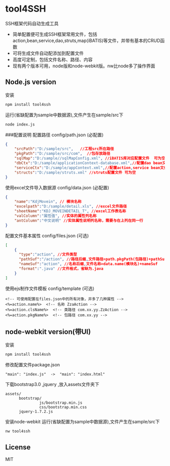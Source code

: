 tool4SSH
========

SSH框架代码自动生成工具

 - 简单配置便可生成SSH框架常用文件，包括action,bean,service,dao,struts,map(iBATIS)等文件，并带有基本的CRUD函数
 - 可将生成文件自动配添加到配置文件
 - 高度可定制，包括文件名称、路径、内容
 - 现有两个版本可用，node版和node-webkit版。nw比node多了操作界面

Node.js version
--------
安装
```sh
npm install tool4ssh
```
运行(省缺配置为sample中数据源),文件产生在sample/src下
```sh
node index.js
```
###配置说明
 配置路径 config/path.json (必配置)
```json
{
    "srcPath":"D:/sample/src",   //工程src所在路径
    "pkgPath":"D:/sample/src/com",  //包存放路径
	"sqlMap":"D:/sample//sqlMapConfig.xml", //iBATIS库对应配置文件  可为空
	"dbCtx":"D:/sample/applicationContext-database.xml",//配置dao bean文件 可为空
	"serviceCtx":"D:/sample/appContext.xml",//配置action,service bean文件 可为空
	"structs":"D:/sample/struts.xml" //struts配置文件 可为空
}
```
使用excel文件导入数据源 config/data.json (必配置)
```json
{
    "name":"KdjMovein", // 模块名称
    "excelpath":"D:/sample/detail.xls", //excel文件路径 
    "sheetName":"KDJ_MOVEINDETAIL_T", //excel工作表名称
    "valColumn":"属性值", //实体的属性列名称 
	"antColumn":"中文说明" //实体属性说明列名称，需要与在上列在同一行
}
```
配置文件基本属性 config/files.json (可选)
```json
[
    {
      "type":"action", //文件类型
      "pathSuf":"/action", //路径后缀,文件路径=path.pkgPath(包路径)+pathSuf
      "nameSuf":"action", //名称后缀,文件名称=data.name(模块名)+nameSuf
      "format":".java" //文件格式，省缺为.java
    }
]
```
使用ejs制作文件模板 config/template (可选)
```text
<!-- 可使用配置在files.json中的所有对象，并多了几种属性 -->
<%=action.name%>  <!-- 名称 ZzaAction -->
<%=action.clsName%>  <!-- 类路径 com.xx.yy.ZzAction -->
<%=action.pkgName%>  <!-- 包路径 com.xx.yy -->
```
node-webkit version(带UI)
-----------
安装
```sh
npm install tool4ssh
```
修改配置文件package.json
```
"main": "index.js"  ->  "main": "index.html"
```
下载bootstrap3.0 ,jquery ,放入assets文件夹下
```
assets/
      bootstrap/
               js/bootstrap.min.js
               css/bootstrap.min.css
      jquery-1.7.2.js
```
安装node-webkit 运行(省缺配置为sample中数据源),文件产生在sample/src下
```sh
nw tool4ssh
```

License
----

MIT